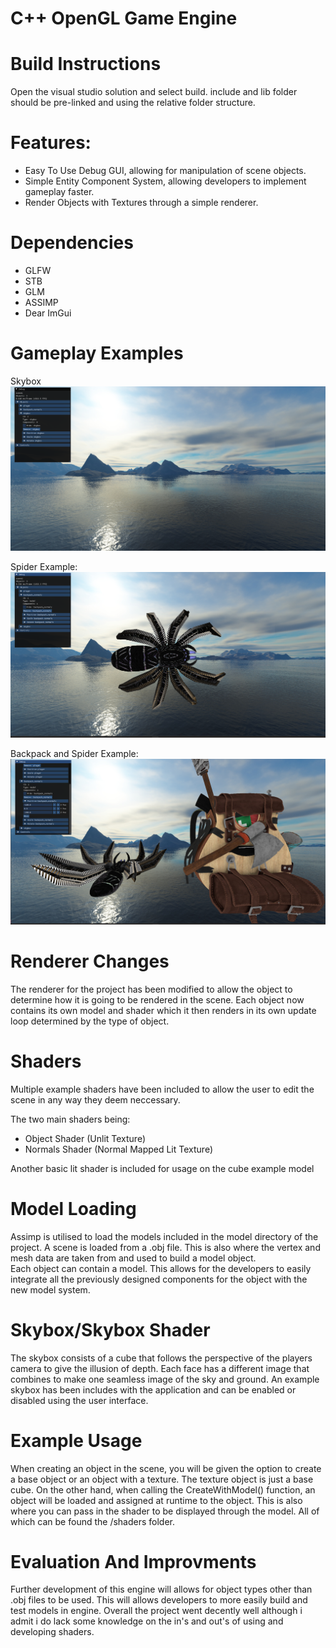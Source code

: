 ﻿# C++ OpenGL Game Engine
# Build Instructions
Open the visual studio solution and select build. include and lib folder should be pre-linked and using the relative folder structure.

# Features:
- Easy To Use Debug GUI, allowing for manipulation of scene objects.
- Simple Entity Component System, allowing developers to implement gameplay faster.
- Render Objects with Textures through a simple renderer.

# Dependencies
- GLFW
- STB
- GLM
- ASSIMP
- Dear ImGui

# Gameplay Examples
Skybox
![Skybox](screenshots/skybox.png)

Spider Example:
![spider](screenshots/spider.png)

Backpack and Spider Example:
![spider](screenshots/both.png)


# Renderer Changes
The renderer for the project has been modified to allow the object to determine how it is going to be rendered in the scene.
Each object now contains its own model and shader which it then renders in its own update loop determined by the type of object.

# Shaders
Multiple example shaders have been included to allow the user to edit the scene in any way they deem neccessary.

The two main shaders being:
- Object Shader (Unlit Texture)
- Normals Shader (Normal Mapped Lit Texture)

Another basic lit shader is included for usage on the cube example model

# Model Loading
Assimp is utilised to load the models included in the model directory of the project.
A scene is loaded from a .obj file. This is also where the vertex and mesh data are taken from and used to build a model object.    
Each object can contain a model. This allows for the developers to easily integrate all the previously designed components for the object with the new model system.

# Skybox/Skybox Shader
The skybox consists of a cube that follows the perspective of the players camera to give the illusion of depth.
Each face has a different image that combines to make one seamless image of the sky and ground.
An example skybox has been includes with the application and can be enabled or disabled using the user interface.


# Example Usage
When creating an object in the scene, you will be given the option to create a base object or an object with a texture. The texture object is just a base cube. 
On the other hand, when calling the CreateWithModel() function, an object will be loaded and assigned at runtime to the object.
This is also where you can pass in the shader to be displayed through the model. All of which can be found the /shaders folder.



# Evaluation And Improvments
Further development of this engine will allows for object types other than .obj files to be used. This will allows developers to more easily build and test models in engine.
Overall the project went decently well although i admit i do lack some knowledge on the in's and out's of using and developing shaders. 


